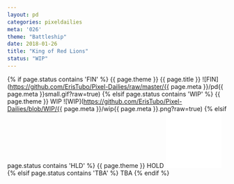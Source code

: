```yaml
---
layout: pd
categories: pixeldailies
meta: '026'
theme: "Battleship"
date: 2018-01-26
title: "King of Red Lions"
status: "WIP"
---
```

{% if page.status contains 'FIN' %}
  <span class="theme">{{ page.theme }}</span>
  <span class="fin">{{ page.title }}</span>
  ![FIN](https://github.com/ErisTubo/Pixel-Dailies/raw/master/{{ page.meta }}/pd{{ page.meta }}small.gif?raw=true)
{% elsif page.status contains 'WIP' %}
  <span class="theme">{{ page.theme }}</span>
  <span class="wip">WIP</span>
  ![WIP](https://github.com/ErisTubo/Pixel-Dailies/blob/WIP/{{ page.meta }}/wip{{ page.meta }}.png?raw=true)
{% elsif page.status contains 'HLD' %}
  <span class="theme">{{ page.theme }}</span>
  <span class="hld">HOLD</span>
  ![HLD](https://github.com/ErisTubo/Pixel-Dailies/blob/master/Template/temp.png?raw=true)
{% elsif page.status contains 'TBA' %}
  TBA
{% endif %}

